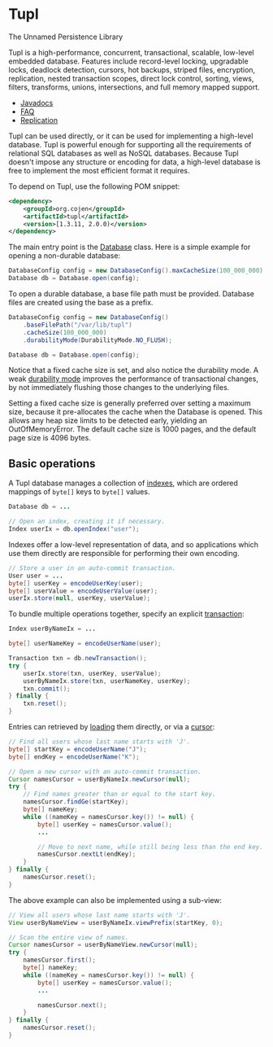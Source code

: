 Tupl
====

The Unnamed Persistence Library

Tupl is a high-performance, concurrent, transactional, scalable, low-level embedded database. Features include record-level locking, upgradable locks, deadlock detection, cursors, hot backups, striped files, encryption, replication, nested transaction scopes, direct lock control, sorting, views, filters, transforms, unions, intersections, and full memory mapped support.

* [Javadocs](https://tupl.cojen.org/javadoc/org/cojen/tupl/package-summary.html)
* [FAQ](https://github.com/cojen/Tupl/wiki/FAQ)
* [Replication](https://github.com/cojen/Tupl/wiki/Replication)

Tupl can be used directly, or it can be used for implementing a high-level database. Tupl is
powerful enough for supporting all the requirements of relational SQL databases as well as
NoSQL databases. Because Tupl doesn't impose any structure or encoding for data, a high-level
database is free to implement the most efficient format it requires.

To depend on Tupl, use the following POM snippet:

```xml
<dependency>
    <groupId>org.cojen</groupId>
    <artifactId>tupl</artifactId>
    <version>[1.3.11, 2.0.0)</version>
</dependency>
```

The main entry point is the [Database](https://tupl.cojen.org/javadoc/org/cojen/tupl/Database.html) class. Here is a simple example for opening a non-durable database:

```java
DatabaseConfig config = new DatabaseConfig().maxCacheSize(100_000_000);
Database db = Database.open(config);
```

To open a durable database, a base file path must be provided. Database files are created
using the base as a prefix.

```java
DatabaseConfig config = new DatabaseConfig()
    .baseFilePath("/var/lib/tupl")
    .cacheSize(100_000_000)
    .durabilityMode(DurabilityMode.NO_FLUSH);

Database db = Database.open(config);
```

Notice that a fixed cache size is set, and also notice the durability mode. A weak
[durability mode](https://tupl.cojen.org/javadoc/org/cojen/tupl/DurabilityMode.html) improves
the performance of transactional changes, by not immediately flushing those
changes to the underlying files.

Setting a fixed cache size is generally preferred over setting a maximum size, because it
pre-allocates the cache when the Database is opened. This allows any heap size limits to be
detected early, yielding an OutOfMemoryError. The default cache size is 1000
pages, and the default page size is 4096 bytes.

Basic operations
----------------

A Tupl database manages a collection of [indexes](https://tupl.cojen.org/javadoc/org/cojen/tupl/Index.html), which are ordered mappings of `byte[]` keys to `byte[]` values.

```java
Database db = ...

// Open an index, creating it if necessary.
Index userIx = db.openIndex("user");
```

Indexes offer a low-level representation of data, and so applications which use them directly are
responsible for performing their own encoding.

```java
// Store a user in an auto-commit transaction.
User user = ...
byte[] userKey = encodeUserKey(user);
byte[] userValue = encodeUserValue(user);
userIx.store(null, userKey, userValue);
```

To bundle multiple operations together, specify an explicit [transaction](https://tupl.cojen.org/javadoc/org/cojen/tupl/Transaction.html):

```java
Index userByNameIx = ...

byte[] userNameKey = encodeUserName(user);

Transaction txn = db.newTransaction();
try {
    userIx.store(txn, userKey, userValue);
    userByNameIx.store(txn, userNameKey, userKey);
    txn.commit();
} finally {
    txn.reset();
}
```

Entries can retrieved by [loading](https://tupl.cojen.org/javadoc/org/cojen/tupl/View.html#load-org.cojen.tupl.Transaction-byte:A-) them directly, or via a [cursor](https://tupl.cojen.org/javadoc/org/cojen/tupl/Cursor.html):

```java
// Find all users whose last name starts with 'J'.
byte[] startKey = encodeUserName("J");
byte[] endKey = encodeUserName("K");

// Open a new cursor with an auto-commit transaction.
Cursor namesCursor = userByNameIx.newCursor(null);
try {
    // Find names greater than or equal to the start key.
    namesCursor.findGe(startKey);
    byte[] nameKey;
    while ((nameKey = namesCursor.key()) != null) {
        byte[] userKey = namesCursor.value();
        ...

        // Move to next name, while still being less than the end key.
        namesCursor.nextLt(endKey);
    }
} finally {
    namesCursor.reset();
}
```

The above example can also be implemented using a sub-view:

```java
// View all users whose last name starts with 'J'.
View userByNameView = userByNameIx.viewPrefix(startKey, 0);

// Scan the entire view of names.
Cursor namesCursor = userByNameView.newCursor(null);
try {
    namesCursor.first();
    byte[] nameKey;
    while ((nameKey = namesCursor.key()) != null) {
        byte[] userKey = namesCursor.value();
        ...

        namesCursor.next();
    }
} finally {
    namesCursor.reset();
}
```
